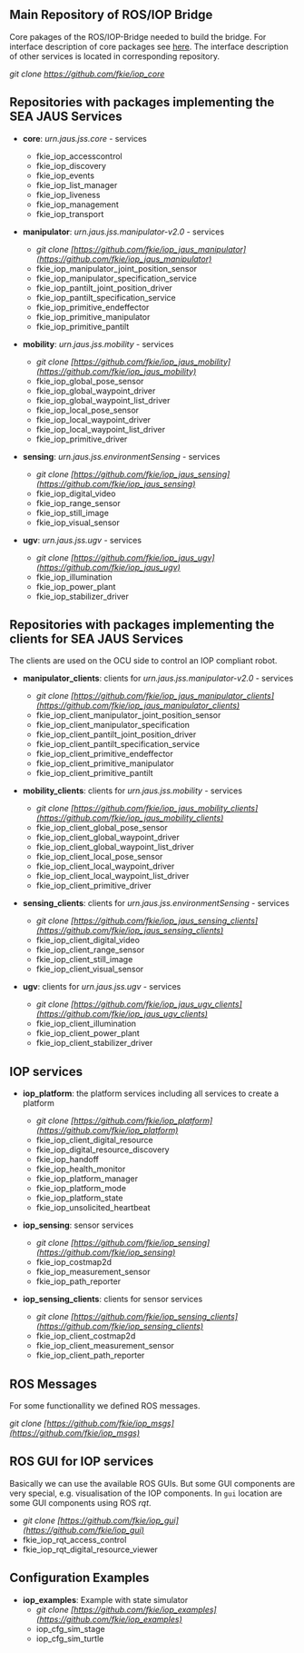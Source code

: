 ## Main Repository of ROS/IOP Bridge
Core pakages of the ROS/IOP-Bridge needed to build the bridge. For interface description of core packages see [here](iop_core_packages.md). The interface description of other services is located in corresponding repository.

_git clone https://github.com/fkie/iop_core_

## Repositories with packages implementing the SEA JAUS Services

- **core**: _urn.jaus.jss.core_ - services
    - fkie_iop_accesscontrol
    - fkie_iop_discovery
    - fkie_iop_events
    - fkie_iop_list_manager
    - fkie_iop_liveness
    - fkie_iop_management
    - fkie_iop_transport

- **manipulator**: _urn.jaus.jss.manipulator-v2.0_ - services
    - _git clone [https://github.com/fkie/iop_jaus_manipulator](https://github.com/fkie/iop_jaus_manipulator)_
    - fkie_iop_manipulator_joint_position_sensor
    - fkie_iop_manipulator_specification_service
    - fkie_iop_pantilt_joint_position_driver
    - fkie_iop_pantilt_specification_service
    - fkie_iop_primitive_endeffector
    - fkie_iop_primitive_manipulator
    - fkie_iop_primitive_pantilt

- **mobility**: _urn.jaus.jss.mobility_ - services
    - _git clone [https://github.com/fkie/iop_jaus_mobility](https://github.com/fkie/iop_jaus_mobility)_
    - fkie_iop_global_pose_sensor
    - fkie_iop_global_waypoint_driver
    - fkie_iop_global_waypoint_list_driver
    - fkie_iop_local_pose_sensor
    - fkie_iop_local_waypoint_driver
    - fkie_iop_local_waypoint_list_driver
    - fkie_iop_primitive_driver

- **sensing**: _urn.jaus.jss.environmentSensing_ - services
    - _git clone [https://github.com/fkie/iop_jaus_sensing](https://github.com/fkie/iop_jaus_sensing)_
    - fkie_iop_digital_video
    - fkie_iop_range_sensor
    - fkie_iop_still_image
    - fkie_iop_visual_sensor

- **ugv**: _urn.jaus.jss.ugv_ - services
    - _git clone [https://github.com/fkie/iop_jaus_ugv](https://github.com/fkie/iop_jaus_ugv)_
    - fkie_iop_illumination
    - fkie_iop_power_plant
    - fkie_iop_stabilizer_driver


## Repositories with packages implementing the **clients** for SEA JAUS Services

The clients are used on the OCU side to control an IOP compliant robot.

- **manipulator_clients**: clients for _urn.jaus.jss.manipulator-v2.0_ - services
    - _git clone [https://github.com/fkie/iop_jaus_manipulator_clients](https://github.com/fkie/iop_jaus_manipulator_clients)_
    - fkie_iop_client_manipulator_joint_position_sensor
    - fkie_iop_client_manipulator_specification
    - fkie_iop_client_pantilt_joint_position_driver
    - fkie_iop_client_pantilt_specification_service
    - fkie_iop_client_primitive_endeffector
    - fkie_iop_client_primitive_manipulator
    - fkie_iop_client_primitive_pantilt

- **mobility_clients**: clients for _urn.jaus.jss.mobility_ - services
    - _git clone [https://github.com/fkie/iop_jaus_mobility_clients](https://github.com/fkie/iop_jaus_mobility_clients)_
    - fkie_iop_client_global_pose_sensor
    - fkie_iop_client_global_waypoint_driver
    - fkie_iop_client_global_waypoint_list_driver
    - fkie_iop_client_local_pose_sensor
    - fkie_iop_client_local_waypoint_driver
    - fkie_iop_client_local_waypoint_list_driver
    - fkie_iop_client_primitive_driver

- **sensing_clients**: clients for _urn.jaus.jss.environmentSensing_ - services
    - _git clone [https://github.com/fkie/iop_jaus_sensing_clients](https://github.com/fkie/iop_jaus_sensing_clients)_
    - fkie_iop_client_digital_video
    - fkie_iop_client_range_sensor
    - fkie_iop_client_still_image
    - fkie_iop_client_visual_sensor

- **ugv**: clients for _urn.jaus.jss.ugv_ - services
    - _git clone [https://github.com/fkie/iop_jaus_ugv_clients](https://github.com/fkie/iop_jaus_ugv_clients)_
    - fkie_iop_client_illumination
    - fkie_iop_client_power_plant
    - fkie_iop_client_stabilizer_driver

## IOP services
- **iop_platform**: the platform services including all services to create a platform
    - _git clone [https://github.com/fkie/iop_platform](https://github.com/fkie/iop_platform)_
    - fkie_iop_client_digital_resource
    - fkie_iop_digital_resource_discovery
    - fkie_iop_handoff
    - fkie_iop_health_monitor
    - fkie_iop_platform_manager
    - fkie_iop_platform_mode
    - fkie_iop_platform_state
    - fkie_iop_unsolicited_heartbeat

- **iop_sensing**: sensor services
    - _git clone [https://github.com/fkie/iop_sensing](https://github.com/fkie/iop_sensing)_
    - fkie_iop_costmap2d
    - fkie_iop_measurement_sensor
    - fkie_iop_path_reporter

- **iop_sensing_clients**: clients for sensor services
    - _git clone [https://github.com/fkie/iop_sensing_clients](https://github.com/fkie/iop_sensing_clients)_
    - fkie_iop_client_costmap2d
    - fkie_iop_client_measurement_sensor
    - fkie_iop_client_path_reporter


## ROS Messages
For some functionallity we defined ROS messages.

_git clone [https://github.com/fkie/iop_msgs](https://github.com/fkie/iop_msgs)_


## ROS GUI for IOP services
Basically we can use the available ROS GUIs. But some GUI components are very special, e.g. visualisation of the IOP components. In `gui` location are some GUI components using ROS *rqt*.

- _git clone [https://github.com/fkie/iop_gui](https://github.com/fkie/iop_gui)_
- fkie_iop_rqt_access_control
- fkie_iop_rqt_digital_resource_viewer

## Configuration Examples
- **iop_examples**: Example with state simulator
	- _git clone [https://github.com/fkie/iop_examples](https://github.com/fkie/iop_examples)_
	- iop_cfg_sim_stage
	- iop_cfg_sim_turtle
